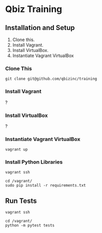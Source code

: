 # Qbiz Training

## Installation and Setup

1. Clone this.
2. Install Vagrant.
3. Install VirtualBox.
4. Instantiate Vagrant VirtualBox

### Clone This

```
git clone git@github.com/qbizinc/training
```

### Install Vagrant

?

### Install VirtualBox

?

### Instantiate Vagrant VirtualBox

```
vagrant up
```

### Install Python Libraries

```
vagrant ssh
```

```
cd /vagrant/
sudo pip install -r requirements.txt
```

## Run Tests

```
vagrant ssh
```

```
cd /vagrant/
python -m pytest tests
```

